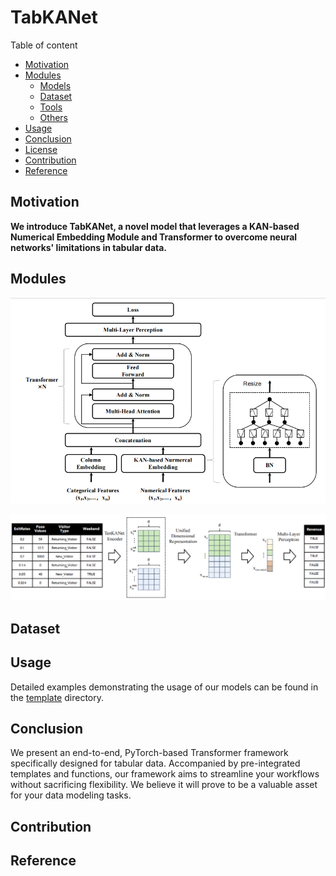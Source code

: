 # TabKANet

Table of content

- [Motivation](#motivation)
- [Modules](#modules)
  - [Models](#models)
  - [Dataset](#dataset)
  - [Tools](#tools)
  - [Others](#others)
- [Usage](#usage)
- [Conclusion](#conclusion)
- [License](#license)
- [Contribution](#contribution)
- [Reference](#reference)

## Motivation

**We introduce TabKANet, a novel model that leverages a KAN-based Numerical Embedding Module and Transformer to overcome neural networks' limitations in tabular data.**

## Modules

![这是图1](figures/fig1.png)

![Fig2](figures/fig2.png)

## Dataset





## Usage

Detailed examples demonstrating the usage of our models can be found in the [template](templates/) directory.



## Conclusion

We present an end-to-end, PyTorch-based Transformer framework specifically designed for tabular data. Accompanied by pre-integrated templates and functions, our framework aims to streamline your workflows without sacrificing flexibility. We believe it will prove to be a valuable asset for your data modeling tasks.

## Contribution



## Reference
